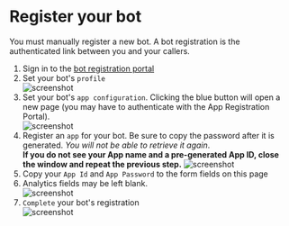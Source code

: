 # Register your bot

You must manually register a new bot. A bot registration is the authenticated link between you and your callers.

1. Sign in to the [bot registration portal][6]
1. Set your bot's `profile`  
![screenshot][1]
1. Set your bot's `app configuration`. Clicking the blue button will open a new page (you may have to authenticate with the App Registration Portal).  
![screenshot][2]
1. Register an `app` for your bot. Be sure to copy the password after it is generated. *You will not be able to retrieve it again*.  
**If you do not see your App name and a pre-generated App ID, close the window and repeat the previous step.**
![screenshot][3]
1. Copy your `App Id` and `App Password` to the form fields on this page
1. Analytics fields may be left blank.  
![screenshot][4]
1. `Complete` your bot's registration  
![screenshot][5]

[1]: {PatternAssetBaseUrl}/create-bot-01.png
[2]: {PatternAssetBaseUrl}/create-bot-02.png
[3]: {PatternAssetBaseUrl}/create-bot-03.png
[4]: {PatternAssetBaseUrl}/create-bot-04.png
[5]: {PatternAssetBaseUrl}/create-bot-05.png
[6]: https://dev.botframework.com/bots/new